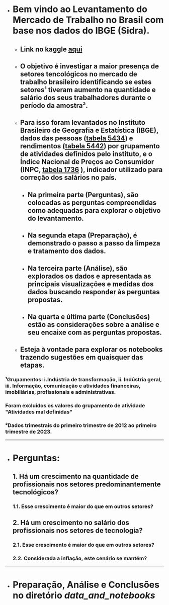 * # Bem vindo ao **Levantamento do Mercado de Trabalho no Brasil com base nos dados do IBGE (Sidra).**
    * ## Link no kaggle [aqui](https://www.kaggle.com/calilidossantossilva/labor-in-brazil-2012-2023/edit)
    * ## O **objetivo** é investigar a maior presença de setores tencológicos no mercado de trabalho brasileiro identificando se estes setores¹ tiveram aumento na quantidade e salário dos seus trabalhadores durante o período da amostra².
    
    * ## Para isso **foram levantados no Instituto Brasileiro de Geografia e Estatística (IBGE), dados das pessoas** ([tabela 5434](https://sidra.ibge.gov.br/tabela/5434)) **e rendimentos** ([tabela 5442](https://sidra.ibge.gov.br/tabela/5442)) por grupamento de atividades definidos pelo instituto, e o **Índice Nacional de Preços ao Consumidor (INPC,** [tabela 1736](https://sidra.ibge.gov.br/tabela/1736) **)**, indicador utilizado para correção dos salários no país.
    
        * ## Na primeira parte (**Perguntas**), são colocadas as perguntas compreendidas como adequadas para explorar o objetivo do levantamento. 
        * ## Na segunda etapa (**Preparação**), é demonstrado o passo a passo da limpeza e tratamento dos dados. 
        * ## Na terceira parte (**Análise**), são explorados os dados e apresentada as principais visualizações e medidas dos dados buscando responder às perguntas propostas. 
        * ## Na quarta e última parte (**Conclusões**) estão as considerações sobre a análise e seu encaixe com as perguntas propostas.
    
    * ## **Esteja à vontade para explorar os notebooks** trazendo sugestões em quaisquer das etapas.
    
### **¹Grupamentos: i.Indústria de transformação, ii. Indústria geral, iii. Informação, comunicação e atividades financeiras, imobiliárias, profissionais e administrativas.**
### **Foram excluídos os valores do grupamento de atividade "Atividades mal definidas"**
### **²Dados trimestrais do primeiro trimestre de 2012 ao primeiro trimestre de 2023.**

___

- # **Perguntas:**
    ## **1. Há um crescimento na quantidade de profissionais nos setores predominantemente tecnológicos?**
    ### 1.1. Esse crescimento é maior do que em outros setores?
        
    ## **2. Há um crescimento no salário dos profissionais nos setores de tecnologia?**
    ### 2.1. Esse crescimento é maior do que em outros setores?
    ### 2.2. Considerada a inflação, este cenário se mantém?

___

- # Preparação, Análise e Conclusões no diretório **_data_and_notebooks_**